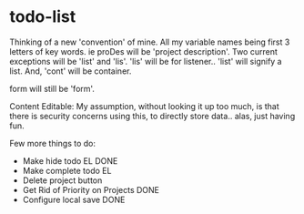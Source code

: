# todo-list

Thinking of a new 'convention' of mine. All my variable names being first 3 letters of key words. ie proDes will be 'project description'. Two current exceptions will be 'list' and 'lis'. 'lis' will be for listener.. 'list' will signify a list. And, 'cont' will be container.

form will still be 'form'.

Content Editable: My assumption, without looking it up too much, is that there is security concerns using this, to directly store data.. alas, just having fun.

Few more things to do:
  - Make hide todo EL DONE
  - Make complete todo EL
  - Delete project button
  - Get Rid of Priority on Projects DONE
  - Configure local save DONE